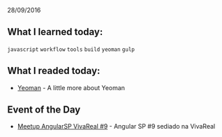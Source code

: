 
28/09/2016

## What I learned today:

`javascript` `workflow` `tools` `build` `yeoman` `gulp`

## What I readed today:

* [Yeoman](http://blog.caelum.com.br/experimente-o-yeoman-em-seu-workflow-de-projetos-front-end/) - A little more about Yeoman

## Event of the Day

* [Meetup AngularSP VivaReal #9](https://www.meetup.com/pt-BR/AngularJS-Sao-Paulo/events/233891513/) - Angular SP #9 sediado na VivaReal














